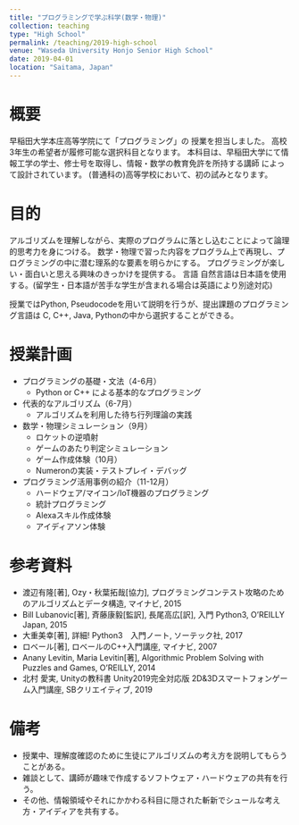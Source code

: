 ```yaml
---
title: "プログラミングで学ぶ科学(数学・物理)"
collection: teaching
type: "High School"
permalink: /teaching/2019-high-school
venue: "Waseda University Honjo Senior High School"
date: 2019-04-01
location: "Saitama, Japan"
---
```


# 概要
早稲田大学本庄高等学院にて「プログラミング」の 授業を担当しました。
高校3年生の希望者が履修可能な選択科目となります。
本科目は、早稲田大学にて情報工学の学士、修士号を取得し、情報・数学の教育免許を所持する講師
によって設計されています。
(普通科の)高等学校において、初の試みとなります。

# 目的
アルゴリズムを理解しながら、実際のプログラムに落とし込むことによって論理的思考力を身につける。
数学・物理で習った内容をプログラム上で再現し、プログラミングの中に潜む理系的な要素を明らかにする。
プログラミングが楽しい・面白いと思える興味のきっかけを提供する。
言語
自然言語は日本語を使用する。(留学生・日本語が苦手な学生が含まれる場合は英語により別途対応)

授業ではPython, Pseudocodeを用いて説明を行うが、提出課題のプログラミング言語は C, C++, Java, Pythonの中から選択することができる。

# 授業計画
- プログラミングの基礎・文法（4-6月）
    - Python or C++ による基本的なプログラミング
- 代表的なアルゴリズム（6-7月）
    - アルゴリズムを利用した待ち行列理論の実践
- 数学・物理シミュレーション（9月）
    - ロケットの逆噴射
    - ゲームのあたり判定シミュレーション
    - ゲーム作成体験（10月）
    - Numeronの実装・テストプレイ・デバッグ
- プログラミング活用事例の紹介（11-12月）
    - ハードウェア/マイコン/IoT機器のプログラミング
    - 統計プログラミング
    - Alexaスキル作成体験
    - アイディアソン体験

# 参考資料
- 渡辺有隆[著], Ozy・秋葉拓哉[協力], プログラミングコンテスト攻略のためのアルゴリズムとデータ構造, マイナビ, 2015
- Bill Lubanovic[著], 斉藤康毅[監訳], 長尾高広[訳], 入門 Python3, O’REILLY Japan, 2015
- 大重美幸[著], 詳細! Python3　入門ノート, ソーテック社, 2017
- ロベール[著], ロベールのC++入門講座, マイナビ, 2007
- Anany Levitin, Maria Levitin[著], Algorithmic Problem Solving with Puzzles and Games, O’REILLY, 2014
- 北村 愛実, Unityの教科書 Unity2019完全対応版 2D&3Dスマートフォンゲーム入門講座, SBクリエイティブ, 2019

# 備考
- 授業中、理解度確認のために生徒にアルゴリズムの考え方を説明してもらうことがある。
- 雑談として、講師が趣味で作成するソフトウェア・ハードウェアの共有を行う。
- その他、情報領域やそれにかかわる科目に隠された斬新でシュールな考え方・アイディアを共有する。